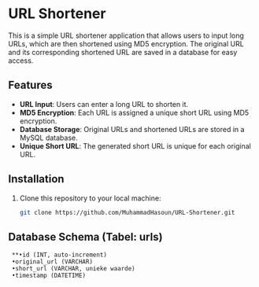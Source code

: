 # URL Shortener

This is a simple URL shortener application that allows users to input long URLs, which are then shortened using MD5 encryption. The original URL and its corresponding shortened URL are saved in a database for easy access.

## Features
- **URL Input**: Users can enter a long URL to shorten it.
- **MD5 Encryption**: Each URL is assigned a unique short URL using MD5 encryption.
- **Database Storage**: Original URLs and shortened URLs are stored in a MySQL database.
- **Unique Short URL**: The generated short URL is unique for each original URL.

## Installation

1. Clone this repository to your local machine:

   ```bash
   git clone https://github.com/MuhammadHasoun/URL-Shortener.git

 ## Database Schema (Tabel: urls)
     **•id (INT, auto-increment)
     •original_url (VARCHAR)
     •short_url (VARCHAR, unieke waarde)
     •timestamp (DATETIME)
